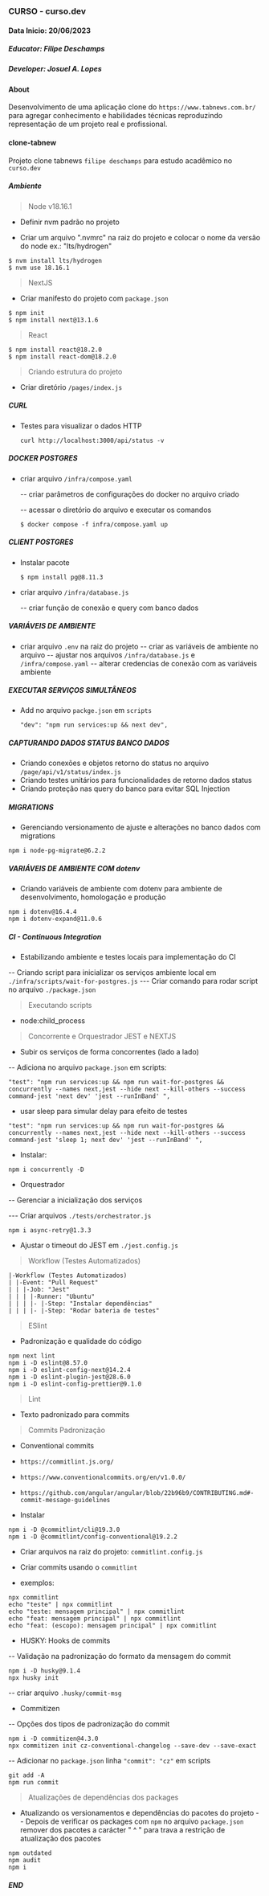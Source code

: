 ### CURSO - curso.dev

#### Data Inicio: 20/06/2023

##### Educator: Filipe Deschamps

##### Developer: Josuel A. Lopes

#### About

Desenvolvimento de uma aplicação clone do `https://www.tabnews.com.br/` para agregar conhecimento e habilidades técnicas reproduzindo representação de um projeto real e profissional.

#### clone-tabnew

Projeto clone tabnews `filipe deschamps` para estudo acadêmico no `curso.dev`

##### Ambiente

> Node v18.16.1

- Definir nvm padrão no projeto

- Criar um arquivo ".nvmrc" na raiz do projeto e colocar o nome da versão do node ex.: "lts/hydrogen"

```
$ nvm install lts/hydrogen
$ nvm use 18.16.1
```

> NextJS

- Criar manifesto do projeto com `package.json`

```
$ npm init
$ npm install next@13.1.6
```

> React

```
$ npm install react@18.2.0
$ npm install react-dom@18.2.0
```

> Criando estrutura do projeto

- Criar diretório `/pages/index.js`

##### CURL

- Testes para visualizar o dados HTTP

  ```
  curl http://localhost:3000/api/status -v
  ```

##### DOCKER POSTGRES

- criar arquivo `/infra/compose.yaml`

  -- criar parâmetros de configurações do docker no arquivo criado

  -- acessar o diretório do arquivo e executar os comandos

  ```
  $ docker compose -f infra/compose.yaml up
  ```

##### CLIENT POSTGRES

- Instalar pacote

  ```
  $ npm install pg@8.11.3
  ```

- criar arquivo `/infra/database.js`

  -- criar função de conexão e query com banco dados

##### VARIÁVEIS DE AMBIENTE

- criar arquivo `.env` na raiz do projeto
  -- criar as variáveis de ambiente no arquivo
  -- ajustar nos arquivos `/infra/database.js` e `/infra/compose.yaml`
  -- alterar credencias de conexão com as variáveis ambiente

##### EXECUTAR SERVIÇOS SIMULTÂNEOS

- Add no arquivo `packge.json` em `scripts`

  `"dev": "npm run services:up && next dev",`

##### CAPTURANDO DADOS STATUS BANCO DADOS

- Criando conexões e objetos retorno do status no arquivo `/page/api/v1/status/index.js`
- Criando testes unitários para funcionalidades de retorno dados status
- Criando proteção nas query do banco para evitar SQL Injection

##### MIGRATIONS

- Gerenciando versionamento de ajuste e alterações no banco dados com migrations

```
npm i node-pg-migrate@6.2.2
```

##### VARIÁVEIS DE AMBIENTE COM dotenv

- Criando variáveis de ambiente com dotenv para ambiente de desenvolvimento, homologação e produção

```
npm i dotenv@16.4.4
npm i dotenv-expand@11.0.6
```

##### CI - Continuous Integration

- Estabilizando ambiente e testes locais para implementação do CI

-- Criando script para inicializar os serviços ambiente local em `./infra/scripts/wait-for-postgres.js`
--- Criar comando para rodar script no arquivo `./package.json`

> Executando scripts

- node:child_process

> Concorrente e Orquestrador JEST e NEXTJS

- Subir os serviços de forma concorrentes (lado a lado)

-- Adiciona no arquivo `package.json` em scripts:

```
"test": "npm run services:up && npm run wait-for-postgres && concurrently --names next,jest --hide next --kill-others --success command-jest 'next dev' 'jest --runInBand' ",
```

- usar sleep para simular delay para efeito de testes

```
"test": "npm run services:up && npm run wait-for-postgres && concurrently --names next,jest --hide next --kill-others --success command-jest 'sleep 1; next dev' 'jest --runInBand' ",
```

- Instalar:

```
npm i concurrently -D
```

- Orquestrador

-- Gerenciar a inicialização dos serviços

--- Criar arquivos `./tests/orchestrator.js`

```
npm i async-retry@1.3.3
```

- Ajustar o timeout do JEST em `./jest.config.js`

> Workflow (Testes Automatizados)

```text
|-Workflow (Testes Automatizados)
| |-Event: "Pull Request"
| | |-Job: "Jest"
| | | |-Runner: "Ubuntu"
| | | |- |-Step: "Instalar dependências"
| | | |- |-Step: "Rodar bateria de testes"

```

> ESlint

- Padronização e qualidade do código

```
npm next lint
npm i -D eslint@8.57.0
npm i -D eslint-config-next@14.2.4
npm i -D eslint-plugin-jest@28.6.0
npm i -D eslint-config-prettier@9.1.0
```

> Lint

- Texto padronizado para commits

> Commits Padronização

- Conventional commits

- `https://commitlint.js.org/`
- `https://www.conventionalcommits.org/en/v1.0.0/`
- `https://github.com/angular/angular/blob/22b96b9/CONTRIBUTING.md#-commit-message-guidelines`

- Instalar

```
npm i -D @commitlint/cli@19.3.0
npm i -D @commitlint/config-conventional@19.2.2
```

- Criar arquivos na raiz do projeto: `commitlint.config.js`

- Criar commits usando o `commitlint`

- exemplos:

```
npx commitlint
echo "teste" | npx commitlint
echo "teste: mensagem principal" | npx commitlint
echo "feat: mensagem principal" | npx commitlint
echo "feat: (escopo): mensagem principal" | npx commitlint
```

- HUSKY: Hooks de commits

-- Validação na padronização do formato da mensagem do commit

```
npm i -D husky@9.1.4
npx husky init
```

-- criar arquivo `.husky/commit-msg`

- Commitizen

-- Opções dos tipos de padronização do commit

```
npm i -D commitizen@4.3.0
npx commitizen init cz-conventional-changelog --save-dev --save-exact
```

-- Adicionar no `package.json` linha `"commit": "cz"` em scripts

```
git add -A
npm run commit
```

> Atualizações de dependências dos packages

- Atualizando os versionamentos e dependências do pacotes do projeto
  -- Depois de verificar os packages com `npm` no arquivo `package.json` remover dos pacotes a carácter " ^ " para trava a restrição de atualização dos pacotes

```
npm outdated
npm audit
npm i
```

##### END
